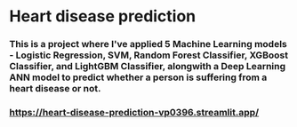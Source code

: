 # Heart disease prediction
### This is a project where I've applied 5 Machine Learning models - Logistic Regression, SVM, Random Forest Classifier, XGBoost Classifier, and LightGBM Classifier, alongwith a Deep Learning ANN model to predict whether a person is suffering from a heart disease or not.

### https://heart-disease-prediction-vp0396.streamlit.app/
